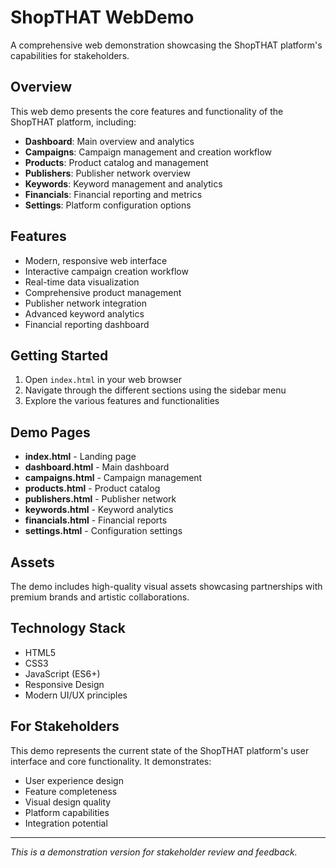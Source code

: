 # ShopTHAT WebDemo

A comprehensive web demonstration showcasing the ShopTHAT platform's capabilities for stakeholders.

## Overview

This web demo presents the core features and functionality of the ShopTHAT platform, including:

- **Dashboard**: Main overview and analytics
- **Campaigns**: Campaign management and creation workflow
- **Products**: Product catalog and management
- **Publishers**: Publisher network overview
- **Keywords**: Keyword management and analytics
- **Financials**: Financial reporting and metrics
- **Settings**: Platform configuration options

## Features

- Modern, responsive web interface
- Interactive campaign creation workflow
- Real-time data visualization
- Comprehensive product management
- Publisher network integration
- Advanced keyword analytics
- Financial reporting dashboard

## Getting Started

1. Open `index.html` in your web browser
2. Navigate through the different sections using the sidebar menu
3. Explore the various features and functionalities

## Demo Pages

- **index.html** - Landing page
- **dashboard.html** - Main dashboard
- **campaigns.html** - Campaign management
- **products.html** - Product catalog
- **publishers.html** - Publisher network
- **keywords.html** - Keyword analytics
- **financials.html** - Financial reports
- **settings.html** - Configuration settings

## Assets

The demo includes high-quality visual assets showcasing partnerships with premium brands and artistic collaborations.

## Technology Stack

- HTML5
- CSS3
- JavaScript (ES6+)
- Responsive Design
- Modern UI/UX principles

## For Stakeholders

This demo represents the current state of the ShopTHAT platform's user interface and core functionality. It demonstrates:

- User experience design
- Feature completeness
- Visual design quality
- Platform capabilities
- Integration potential

---

*This is a demonstration version for stakeholder review and feedback.*
